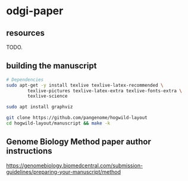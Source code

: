 # odgi-paper

## resources

TODO.

## building the manuscript

```bash
# Dependencies
sudo apt-get -y install texlive texlive-latex-recommended \
        texlive-pictures texlive-latex-extra texlive-fonts-extra \
        texlive-science

sudo apt install graphviz

git clone https://github.com/pangenome/hogwild-layout
cd hogwild-layout/manuscript && make -k
```

## Genome Biology Method paper author instructions
https://genomebiology.biomedcentral.com/submission-guidelines/preparing-your-manuscript/method
